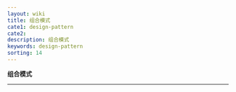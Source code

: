 ```yaml
---
layout: wiki
title: 组合模式
cate1: design-pattern
cate2: 
description: 组合模式
keywords: design-pattern
sorting: 14
---
```


**组合模式**

------





